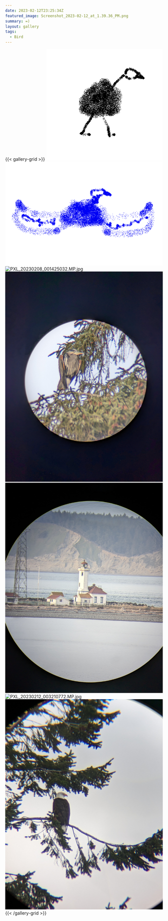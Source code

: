 ```yaml
---
date: 2023-02-12T23:25:34Z
featured_image: Screenshot_2023-02-12_at_1.39.36_PM.png
summary: =)
layout: gallery
tags:
  - Bird
---
```

{{< gallery-grid >}}
![Screenshot_2023-02-12_at_1.39.36_PM.png](Screenshot_2023-02-12_at_1.39.36_PM.png)
![Screenshot_2023-02-12_at_3.07.32_PM.png](Screenshot_2023-02-12_at_3.07.32_PM.png)
![PXL_20230208_001425032.MP.jpg](PXL_20230208_001425032.MP.jpg)
![PXL_20230208_233559939.jpg](PXL_20230208_233559939.jpg)
![PXL_20230212_004017309.jpg](PXL_20230212_004017309.jpg)
![PXL_20230212_003210772.MP.jpg](PXL_20230212_003210772.MP.jpg)
![PXL_20230212_002440584.jpg](PXL_20230212_002440584.jpg)
{{< /gallery-grid >}}
